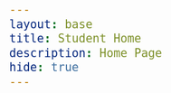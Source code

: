 ```yaml
---
layout: base
title: Student Home 
description: Home Page
hide: true
---
```

<style>
head  {
  font-size: 24px;
  font-family: courier-new;
}

body {
  font-size: 24px;
  font-family: courier-new;
}
</stlye>

<head>
 <a href="index2.md"> 
   About Me
 </a>
</head>

<body>

My Journey is somehow starting. No idea how that happened.

## Coding Tools
<a href="https://kasm.nighthawkcodingsociety.com/">
Kasm
</a>
## Code

</body>
